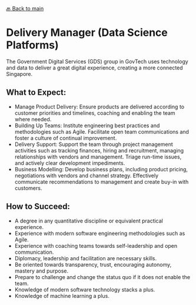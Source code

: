 [:back: Back to main](README.md)

# Delivery Manager (Data Science Platforms)

The Government Digital Services (GDS) group in GovTech uses technology and data to deliver a great digital experience, creating a more connected Singapore.

## What to Expect:

- Manage Product Delivery: Ensure products are delivered according to customer priorities and timelines, coaching and enabling the team where needed. 
- Building Up Teams: Institute engineering best practices and methodologies such as Agile. Facilitate open team communications and foster a culture of continual improvement.
- Delivery Support: Support the team through project management activities such as tracking finances, hiring and recruitment, managing relationships with vendors and management. Triage run-time issues, and actively clear development impediments.
- Business Modelling: Develop business plans, including product pricing, negotiations with vendors and channel strategy. Effectively communicate recommendations to management and create buy-in with customers.

## How to Succeed:

- A degree in any quantitative discipline or equivalent practical experience.
- Experience with modern software engineering methodologies such as Agile.
- Experience with coaching teams towards self-leadership and open communication. 
- Diplomacy, leadership and facilitation are necessary skills.
- Be oriented towards transparency, trust, encouraging autonomy, mastery and purpose.
- Prepare to challenge and change the status quo if it does not enable the team.
- Knowledge of modern software technology stacks a plus.
- Knowledge of machine learning a plus.

